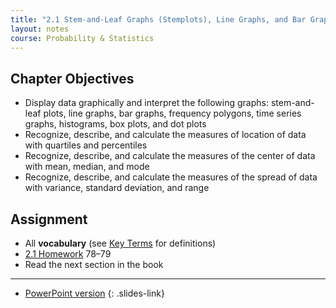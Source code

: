 ```yaml
---
title: "2.1 Stem-and-Leaf Graphs (Stemplots), Line Graphs, and Bar Graphs"
layout: notes
course: Probability & Statistics
---
```


## Chapter Objectives

- Display data graphically and interpret the following graphs: stem-and-leaf plots, line graphs, bar graphs, frequency polygons, time series graphs, histograms, box plots, and dot plots
- Recognize, describe, and calculate the measures of location of data with quartiles and percentiles
- Recognize, describe, and calculate the measures of the center of data with mean, median, and mode
- Recognize, describe, and calculate the measures of the spread of data with variance, standard deviation, and range

## Assignment

- All **vocabulary** (see [Key Terms](https://openstax.org/books/statistics/pages/1-key-terms) for definitions)
- [2.1 Homework](https://openstax.org/books/statistics/pages/2-homework#fs-idp103158432) 78–79
- Read the next section in the book

---

- [PowerPoint version](https://1drv.ms/p/c/c4097c61e06a2b97/Ef6_N0lMqdxOm_tTAMaPEy0BR6uvfkQFZB9phqWePxS4HQ?e=5JZ54o)
{: .slides-link}

